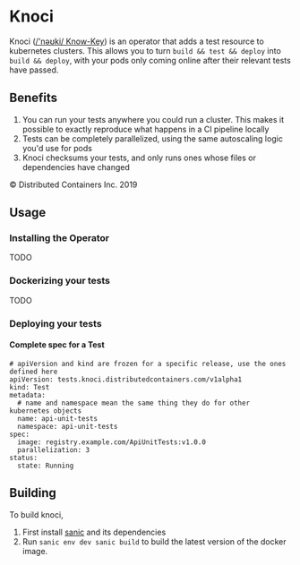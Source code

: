 # Knoci 

Knoci ([/'nəʊki/ Know-Key](https://itinerarium.github.io/phoneme-synthesis/?w=/%27n%C9%99%CA%8Aki/)) is an operator that adds a test resource to kubernetes clusters.
This allows you to turn `build && test && deploy` into `build && deploy`, with your pods only coming online after their relevant tests have passed.

## Benefits

1. You can run your tests anywhere you could run a cluster.  This makes it possible to exactly reproduce what happens in a CI pipeline locally
2. Tests can be completely parallelized, using the same autoscaling logic you'd use for pods
3. Knoci checksums your tests, and only runs ones whose files or dependencies have changed

© Distributed Containers Inc. 2019

## Usage

### Installing the Operator
TODO

### Dockerizing your tests
TODO

### Deploying your tests
#### Complete spec for a Test

```
# apiVersion and kind are frozen for a specific release, use the ones defined here
apiVersion: tests.knoci.distributedcontainers.com/v1alpha1
kind: Test
metadata:
  # name and namespace mean the same thing they do for other kubernetes objects
  name: api-unit-tests
  namespace: api-unit-tests
spec:
  image: registry.example.com/ApiUnitTests:v1.0.0
  parallelization: 3
status:
  state: Running
```

## Building

To build knoci,
1. First install [sanic](https://github.com/distributed-containers-inc/sanic) and its dependencies
2. Run `sanic env dev sanic build` to build the latest version of the docker image.